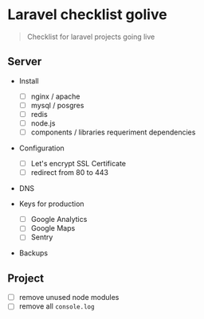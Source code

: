 # Laravel checklist golive
> Checklist for laravel projects going live

## Server
* Install
	- [ ] nginx / apache
	- [ ] mysql / posgres
	- [ ] redis
	- [ ] node.js
	- [ ] components / libraries requeriment dependencies

* Configuration
	- [ ] Let's encrypt SSL Certificate
	- [ ] redirect from 80 to 443

* DNS

* Keys for production
	- [ ] Google Analytics
	- [ ] Google Maps
	- [ ] Sentry

* Backups

## Project

- [ ] remove unused node modules
- [ ] remove all `console.log`
